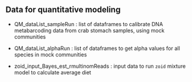 ## Data for quantitative modeling

- QM_dataList_sampleRun : list of dataframes to calibrate DNA metabarcoding data from crab stomach samples, using mock communities

- QM_dataList_alphaRun : list of dataframes to get alpha values for all species in mock communities

- zoid_input_Bayes_est_rmultinomReads : input data to run `zoid` mixture model to calculate average diet
